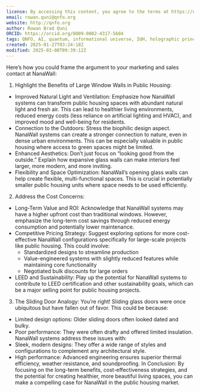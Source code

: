 ```yaml
---
license: By accessing this content, you agree to the terms at https://qnfo.org/LICENSE
email: rowan.quni@qnfo.org
website: http://qnfo.org
author: Rowan Brad Quni
ORCID: https://orcid.org/0009-0002-4317-5604
tags: QNFO, AI, quantum, informational universe, IUH, holographic principle
created: 2025-01-27T03:24:18Z
modified: 2025-03-08T09:39:12Z
---
```


Here’s how you could frame the argument to your marketing and sales contact at NanaWall:
1. Highlight the Benefits of Large Window Walls in Public Housing:
 - Improved Natural Light and Ventilation: Emphasize how NanaWall systems can transform public housing spaces with abundant natural light and fresh air. This can lead to healthier living environments, reduced energy costs (less reliance on artificial lighting and HVAC), and improved mood and well-being for residents.
 - Connection to the Outdoors: Stress the biophilic design aspect. NanaWall systems can create a stronger connection to nature, even in dense urban environments. This can be especially valuable in public housing where access to green spaces might be limited.
 - Enhanced Aesthetics: Don’t just focus on “looking good from the outside.” Explain how expansive glass walls can make interiors feel larger, more modern, and more inviting.
 - Flexibility and Space Optimization: NanaWall’s opening glass walls can help create flexible, multi-functional spaces. This is crucial in potentially smaller public housing units where space needs to be used efficiently.
2. Address the Cost Concerns:
 - Long-Term Value and ROI: Acknowledge that NanaWall systems may have a higher upfront cost than traditional windows. However, emphasize the long-term cost savings through reduced energy consumption and potentially lower maintenance.
 - Competitive Pricing Strategy: Suggest exploring options for more cost-effective NanaWall configurations specifically for large-scale projects like public housing. This could involve:
   - Standardized designs to streamline production
   - Value-engineered systems with slightly reduced features while maintaining core functionality
   - Negotiated bulk discounts for large orders
 - LEED and Sustainability: Play up the potential for NanaWall systems to contribute to LEED certification and other sustainability goals, which can be a major selling point for public housing projects.
3. The Sliding Door Analogy:
You’re right! Sliding glass doors were once ubiquitous but have fallen out of favor. This could be because:
 - Limited design options: Older sliding doors often looked dated and bulky.
 - Poor performance: They were often drafty and offered limited insulation.
NanaWall systems address these issues with:
 - Sleek, modern designs: They offer a wide range of styles and configurations to complement any architectural style.
 - High performance: Advanced engineering ensures superior thermal efficiency, weather resistance, and soundproofing.
In Conclusion:
By focusing on the long-term benefits, cost-effectiveness strategies, and the potential for creating healthier, more beautiful living spaces, you can make a compelling case for NanaWall in the public housing market.
